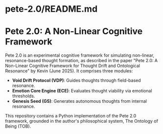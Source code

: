 # pete-2.0/README.md
# Pete 2.0: A Non-Linear Cognitive Framework

Pete 2.0 is an experimental cognitive framework for simulating non-linear, resonance-based thought formation, as described in the paper "Pete 2.0: A Non-Linear Cognitive Framework for Thought Drift and Ontological Resonance" by Kevin (June 2025). It comprises three modules:
- **Void Drift Protocol (VDP)**: Guides thoughts through field-based resonance.
- **Emotion Core Engine (ECE)**: Evaluates thought viability via emotional thresholds.
- **Genesis Seed (GS)**: Generates autonomous thoughts from internal resonance.

This repository contains a Python implementation of the Pete 2.0 framework, grounded in the author's philosophical system, The Ontology of Being (TOB).
